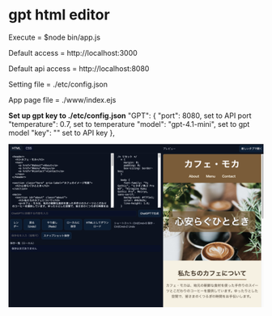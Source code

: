 # gpt html editor

Execute = $node bin/app.js

Default access = http://localhost:3000

Default api access = http://localhost:8080

Setting file = ./etc/config.json

App page file = ./www/index.ejs


**Set up gpt key to ./etc/config.json**
        "GPT": {
                "port": 8080,                   set to API port
                "temperature": 0.7,             set to temperature
                "model": "gpt-4.1-mini",        set to gpt model
                "key": ""                       set to API key
        },


![代替テキスト](img/example.png)

